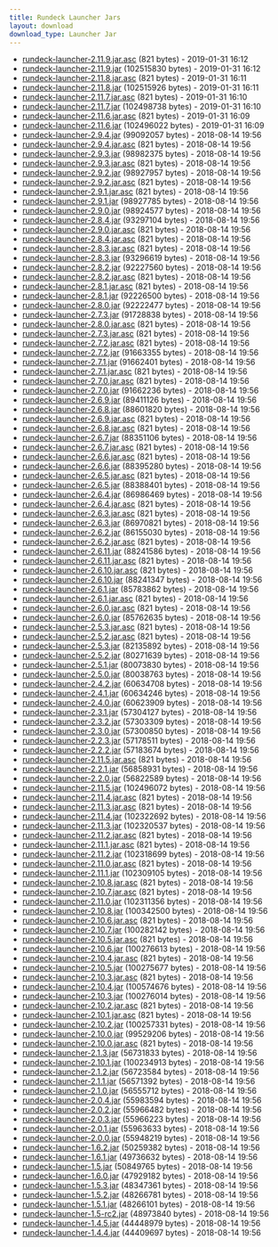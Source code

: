```yaml
---
title: Rundeck Launcher Jars
layout: download
download_type: Launcher Jar
---
```

* [rundeck-launcher-2.11.9.jar.asc](https://download.rundeck.org/jar/rundeck-launcher-2.11.9.jar.asc) (821 bytes) - 2019-01-31 16:12
* [rundeck-launcher-2.11.9.jar](https://download.rundeck.org/jar/rundeck-launcher-2.11.9.jar) (102515830 bytes) - 2019-01-31 16:12
* [rundeck-launcher-2.11.8.jar.asc](https://download.rundeck.org/jar/rundeck-launcher-2.11.8.jar.asc) (821 bytes) - 2019-01-31 16:11
* [rundeck-launcher-2.11.8.jar](https://download.rundeck.org/jar/rundeck-launcher-2.11.8.jar) (102515926 bytes) - 2019-01-31 16:11
* [rundeck-launcher-2.11.7.jar.asc](https://download.rundeck.org/jar/rundeck-launcher-2.11.7.jar.asc) (821 bytes) - 2019-01-31 16:10
* [rundeck-launcher-2.11.7.jar](https://download.rundeck.org/jar/rundeck-launcher-2.11.7.jar) (102498738 bytes) - 2019-01-31 16:10
* [rundeck-launcher-2.11.6.jar.asc](https://download.rundeck.org/jar/rundeck-launcher-2.11.6.jar.asc) (821 bytes) - 2019-01-31 16:09
* [rundeck-launcher-2.11.6.jar](https://download.rundeck.org/jar/rundeck-launcher-2.11.6.jar) (102496022 bytes) - 2019-01-31 16:09
* [rundeck-launcher-2.9.4.jar](https://download.rundeck.org/jar/rundeck-launcher-2.9.4.jar) (99092057 bytes) - 2018-08-14 19:56
* [rundeck-launcher-2.9.4.jar.asc](https://download.rundeck.org/jar/rundeck-launcher-2.9.4.jar.asc) (821 bytes) - 2018-08-14 19:56
* [rundeck-launcher-2.9.3.jar](https://download.rundeck.org/jar/rundeck-launcher-2.9.3.jar) (98982375 bytes) - 2018-08-14 19:56
* [rundeck-launcher-2.9.3.jar.asc](https://download.rundeck.org/jar/rundeck-launcher-2.9.3.jar.asc) (821 bytes) - 2018-08-14 19:56
* [rundeck-launcher-2.9.2.jar](https://download.rundeck.org/jar/rundeck-launcher-2.9.2.jar) (98927957 bytes) - 2018-08-14 19:56
* [rundeck-launcher-2.9.2.jar.asc](https://download.rundeck.org/jar/rundeck-launcher-2.9.2.jar.asc) (821 bytes) - 2018-08-14 19:56
* [rundeck-launcher-2.9.1.jar.asc](https://download.rundeck.org/jar/rundeck-launcher-2.9.1.jar.asc) (821 bytes) - 2018-08-14 19:56
* [rundeck-launcher-2.9.1.jar](https://download.rundeck.org/jar/rundeck-launcher-2.9.1.jar) (98927785 bytes) - 2018-08-14 19:56
* [rundeck-launcher-2.9.0.jar](https://download.rundeck.org/jar/rundeck-launcher-2.9.0.jar) (98924577 bytes) - 2018-08-14 19:56
* [rundeck-launcher-2.8.4.jar](https://download.rundeck.org/jar/rundeck-launcher-2.8.4.jar) (93297104 bytes) - 2018-08-14 19:56
* [rundeck-launcher-2.9.0.jar.asc](https://download.rundeck.org/jar/rundeck-launcher-2.9.0.jar.asc) (821 bytes) - 2018-08-14 19:56
* [rundeck-launcher-2.8.4.jar.asc](https://download.rundeck.org/jar/rundeck-launcher-2.8.4.jar.asc) (821 bytes) - 2018-08-14 19:56
* [rundeck-launcher-2.8.3.jar.asc](https://download.rundeck.org/jar/rundeck-launcher-2.8.3.jar.asc) (821 bytes) - 2018-08-14 19:56
* [rundeck-launcher-2.8.3.jar](https://download.rundeck.org/jar/rundeck-launcher-2.8.3.jar) (93296619 bytes) - 2018-08-14 19:56
* [rundeck-launcher-2.8.2.jar](https://download.rundeck.org/jar/rundeck-launcher-2.8.2.jar) (92227560 bytes) - 2018-08-14 19:56
* [rundeck-launcher-2.8.2.jar.asc](https://download.rundeck.org/jar/rundeck-launcher-2.8.2.jar.asc) (821 bytes) - 2018-08-14 19:56
* [rundeck-launcher-2.8.1.jar.asc](https://download.rundeck.org/jar/rundeck-launcher-2.8.1.jar.asc) (821 bytes) - 2018-08-14 19:56
* [rundeck-launcher-2.8.1.jar](https://download.rundeck.org/jar/rundeck-launcher-2.8.1.jar) (92226500 bytes) - 2018-08-14 19:56
* [rundeck-launcher-2.8.0.jar](https://download.rundeck.org/jar/rundeck-launcher-2.8.0.jar) (92222477 bytes) - 2018-08-14 19:56
* [rundeck-launcher-2.7.3.jar](https://download.rundeck.org/jar/rundeck-launcher-2.7.3.jar) (91728838 bytes) - 2018-08-14 19:56
* [rundeck-launcher-2.8.0.jar.asc](https://download.rundeck.org/jar/rundeck-launcher-2.8.0.jar.asc) (821 bytes) - 2018-08-14 19:56
* [rundeck-launcher-2.7.3.jar.asc](https://download.rundeck.org/jar/rundeck-launcher-2.7.3.jar.asc) (821 bytes) - 2018-08-14 19:56
* [rundeck-launcher-2.7.2.jar.asc](https://download.rundeck.org/jar/rundeck-launcher-2.7.2.jar.asc) (821 bytes) - 2018-08-14 19:56
* [rundeck-launcher-2.7.2.jar](https://download.rundeck.org/jar/rundeck-launcher-2.7.2.jar) (91663355 bytes) - 2018-08-14 19:56
* [rundeck-launcher-2.7.1.jar](https://download.rundeck.org/jar/rundeck-launcher-2.7.1.jar) (91662401 bytes) - 2018-08-14 19:56
* [rundeck-launcher-2.7.1.jar.asc](https://download.rundeck.org/jar/rundeck-launcher-2.7.1.jar.asc) (821 bytes) - 2018-08-14 19:56
* [rundeck-launcher-2.7.0.jar.asc](https://download.rundeck.org/jar/rundeck-launcher-2.7.0.jar.asc) (821 bytes) - 2018-08-14 19:56
* [rundeck-launcher-2.7.0.jar](https://download.rundeck.org/jar/rundeck-launcher-2.7.0.jar) (91662236 bytes) - 2018-08-14 19:56
* [rundeck-launcher-2.6.9.jar](https://download.rundeck.org/jar/rundeck-launcher-2.6.9.jar) (89411126 bytes) - 2018-08-14 19:56
* [rundeck-launcher-2.6.8.jar](https://download.rundeck.org/jar/rundeck-launcher-2.6.8.jar) (88601820 bytes) - 2018-08-14 19:56
* [rundeck-launcher-2.6.9.jar.asc](https://download.rundeck.org/jar/rundeck-launcher-2.6.9.jar.asc) (821 bytes) - 2018-08-14 19:56
* [rundeck-launcher-2.6.8.jar.asc](https://download.rundeck.org/jar/rundeck-launcher-2.6.8.jar.asc) (821 bytes) - 2018-08-14 19:56
* [rundeck-launcher-2.6.7.jar](https://download.rundeck.org/jar/rundeck-launcher-2.6.7.jar) (88351106 bytes) - 2018-08-14 19:56
* [rundeck-launcher-2.6.7.jar.asc](https://download.rundeck.org/jar/rundeck-launcher-2.6.7.jar.asc) (821 bytes) - 2018-08-14 19:56
* [rundeck-launcher-2.6.6.jar.asc](https://download.rundeck.org/jar/rundeck-launcher-2.6.6.jar.asc) (821 bytes) - 2018-08-14 19:56
* [rundeck-launcher-2.6.6.jar](https://download.rundeck.org/jar/rundeck-launcher-2.6.6.jar) (88395280 bytes) - 2018-08-14 19:56
* [rundeck-launcher-2.6.5.jar.asc](https://download.rundeck.org/jar/rundeck-launcher-2.6.5.jar.asc) (821 bytes) - 2018-08-14 19:56
* [rundeck-launcher-2.6.5.jar](https://download.rundeck.org/jar/rundeck-launcher-2.6.5.jar) (88388401 bytes) - 2018-08-14 19:56
* [rundeck-launcher-2.6.4.jar](https://download.rundeck.org/jar/rundeck-launcher-2.6.4.jar) (86986469 bytes) - 2018-08-14 19:56
* [rundeck-launcher-2.6.4.jar.asc](https://download.rundeck.org/jar/rundeck-launcher-2.6.4.jar.asc) (821 bytes) - 2018-08-14 19:56
* [rundeck-launcher-2.6.3.jar.asc](https://download.rundeck.org/jar/rundeck-launcher-2.6.3.jar.asc) (821 bytes) - 2018-08-14 19:56
* [rundeck-launcher-2.6.3.jar](https://download.rundeck.org/jar/rundeck-launcher-2.6.3.jar) (86970821 bytes) - 2018-08-14 19:56
* [rundeck-launcher-2.6.2.jar](https://download.rundeck.org/jar/rundeck-launcher-2.6.2.jar) (86155030 bytes) - 2018-08-14 19:56
* [rundeck-launcher-2.6.2.jar.asc](https://download.rundeck.org/jar/rundeck-launcher-2.6.2.jar.asc) (821 bytes) - 2018-08-14 19:56
* [rundeck-launcher-2.6.11.jar](https://download.rundeck.org/jar/rundeck-launcher-2.6.11.jar) (88241586 bytes) - 2018-08-14 19:56
* [rundeck-launcher-2.6.11.jar.asc](https://download.rundeck.org/jar/rundeck-launcher-2.6.11.jar.asc) (821 bytes) - 2018-08-14 19:56
* [rundeck-launcher-2.6.10.jar.asc](https://download.rundeck.org/jar/rundeck-launcher-2.6.10.jar.asc) (821 bytes) - 2018-08-14 19:56
* [rundeck-launcher-2.6.10.jar](https://download.rundeck.org/jar/rundeck-launcher-2.6.10.jar) (88241347 bytes) - 2018-08-14 19:56
* [rundeck-launcher-2.6.1.jar](https://download.rundeck.org/jar/rundeck-launcher-2.6.1.jar) (85783862 bytes) - 2018-08-14 19:56
* [rundeck-launcher-2.6.1.jar.asc](https://download.rundeck.org/jar/rundeck-launcher-2.6.1.jar.asc) (821 bytes) - 2018-08-14 19:56
* [rundeck-launcher-2.6.0.jar.asc](https://download.rundeck.org/jar/rundeck-launcher-2.6.0.jar.asc) (821 bytes) - 2018-08-14 19:56
* [rundeck-launcher-2.6.0.jar](https://download.rundeck.org/jar/rundeck-launcher-2.6.0.jar) (85762635 bytes) - 2018-08-14 19:56
* [rundeck-launcher-2.5.3.jar.asc](https://download.rundeck.org/jar/rundeck-launcher-2.5.3.jar.asc) (821 bytes) - 2018-08-14 19:56
* [rundeck-launcher-2.5.2.jar.asc](https://download.rundeck.org/jar/rundeck-launcher-2.5.2.jar.asc) (821 bytes) - 2018-08-14 19:56
* [rundeck-launcher-2.5.3.jar](https://download.rundeck.org/jar/rundeck-launcher-2.5.3.jar) (82135892 bytes) - 2018-08-14 19:56
* [rundeck-launcher-2.5.2.jar](https://download.rundeck.org/jar/rundeck-launcher-2.5.2.jar) (80271639 bytes) - 2018-08-14 19:56
* [rundeck-launcher-2.5.1.jar](https://download.rundeck.org/jar/rundeck-launcher-2.5.1.jar) (80073830 bytes) - 2018-08-14 19:56
* [rundeck-launcher-2.5.0.jar](https://download.rundeck.org/jar/rundeck-launcher-2.5.0.jar) (80038763 bytes) - 2018-08-14 19:56
* [rundeck-launcher-2.4.2.jar](https://download.rundeck.org/jar/rundeck-launcher-2.4.2.jar) (60634708 bytes) - 2018-08-14 19:56
* [rundeck-launcher-2.4.1.jar](https://download.rundeck.org/jar/rundeck-launcher-2.4.1.jar) (60634246 bytes) - 2018-08-14 19:56
* [rundeck-launcher-2.4.0.jar](https://download.rundeck.org/jar/rundeck-launcher-2.4.0.jar) (60623909 bytes) - 2018-08-14 19:56
* [rundeck-launcher-2.3.1.jar](https://download.rundeck.org/jar/rundeck-launcher-2.3.1.jar) (57304127 bytes) - 2018-08-14 19:56
* [rundeck-launcher-2.3.2.jar](https://download.rundeck.org/jar/rundeck-launcher-2.3.2.jar) (57303309 bytes) - 2018-08-14 19:56
* [rundeck-launcher-2.3.0.jar](https://download.rundeck.org/jar/rundeck-launcher-2.3.0.jar) (57300850 bytes) - 2018-08-14 19:56
* [rundeck-launcher-2.2.3.jar](https://download.rundeck.org/jar/rundeck-launcher-2.2.3.jar) (57178511 bytes) - 2018-08-14 19:56
* [rundeck-launcher-2.2.2.jar](https://download.rundeck.org/jar/rundeck-launcher-2.2.2.jar) (57183674 bytes) - 2018-08-14 19:56
* [rundeck-launcher-2.11.5.jar.asc](https://download.rundeck.org/jar/rundeck-launcher-2.11.5.jar.asc) (821 bytes) - 2018-08-14 19:56
* [rundeck-launcher-2.2.1.jar](https://download.rundeck.org/jar/rundeck-launcher-2.2.1.jar) (56858931 bytes) - 2018-08-14 19:56
* [rundeck-launcher-2.2.0.jar](https://download.rundeck.org/jar/rundeck-launcher-2.2.0.jar) (56822589 bytes) - 2018-08-14 19:56
* [rundeck-launcher-2.11.5.jar](https://download.rundeck.org/jar/rundeck-launcher-2.11.5.jar) (102496072 bytes) - 2018-08-14 19:56
* [rundeck-launcher-2.11.4.jar.asc](https://download.rundeck.org/jar/rundeck-launcher-2.11.4.jar.asc) (821 bytes) - 2018-08-14 19:56
* [rundeck-launcher-2.11.3.jar.asc](https://download.rundeck.org/jar/rundeck-launcher-2.11.3.jar.asc) (821 bytes) - 2018-08-14 19:56
* [rundeck-launcher-2.11.4.jar](https://download.rundeck.org/jar/rundeck-launcher-2.11.4.jar) (102322692 bytes) - 2018-08-14 19:56
* [rundeck-launcher-2.11.3.jar](https://download.rundeck.org/jar/rundeck-launcher-2.11.3.jar) (102320537 bytes) - 2018-08-14 19:56
* [rundeck-launcher-2.11.2.jar.asc](https://download.rundeck.org/jar/rundeck-launcher-2.11.2.jar.asc) (821 bytes) - 2018-08-14 19:56
* [rundeck-launcher-2.11.1.jar.asc](https://download.rundeck.org/jar/rundeck-launcher-2.11.1.jar.asc) (821 bytes) - 2018-08-14 19:56
* [rundeck-launcher-2.11.2.jar](https://download.rundeck.org/jar/rundeck-launcher-2.11.2.jar) (102318699 bytes) - 2018-08-14 19:56
* [rundeck-launcher-2.11.0.jar.asc](https://download.rundeck.org/jar/rundeck-launcher-2.11.0.jar.asc) (821 bytes) - 2018-08-14 19:56
* [rundeck-launcher-2.11.1.jar](https://download.rundeck.org/jar/rundeck-launcher-2.11.1.jar) (102309105 bytes) - 2018-08-14 19:56
* [rundeck-launcher-2.10.8.jar.asc](https://download.rundeck.org/jar/rundeck-launcher-2.10.8.jar.asc) (821 bytes) - 2018-08-14 19:56
* [rundeck-launcher-2.10.7.jar.asc](https://download.rundeck.org/jar/rundeck-launcher-2.10.7.jar.asc) (821 bytes) - 2018-08-14 19:56
* [rundeck-launcher-2.11.0.jar](https://download.rundeck.org/jar/rundeck-launcher-2.11.0.jar) (102311356 bytes) - 2018-08-14 19:56
* [rundeck-launcher-2.10.8.jar](https://download.rundeck.org/jar/rundeck-launcher-2.10.8.jar) (100342500 bytes) - 2018-08-14 19:56
* [rundeck-launcher-2.10.6.jar.asc](https://download.rundeck.org/jar/rundeck-launcher-2.10.6.jar.asc) (821 bytes) - 2018-08-14 19:56
* [rundeck-launcher-2.10.7.jar](https://download.rundeck.org/jar/rundeck-launcher-2.10.7.jar) (100282142 bytes) - 2018-08-14 19:56
* [rundeck-launcher-2.10.5.jar.asc](https://download.rundeck.org/jar/rundeck-launcher-2.10.5.jar.asc) (821 bytes) - 2018-08-14 19:56
* [rundeck-launcher-2.10.6.jar](https://download.rundeck.org/jar/rundeck-launcher-2.10.6.jar) (100276613 bytes) - 2018-08-14 19:56
* [rundeck-launcher-2.10.4.jar.asc](https://download.rundeck.org/jar/rundeck-launcher-2.10.4.jar.asc) (821 bytes) - 2018-08-14 19:56
* [rundeck-launcher-2.10.5.jar](https://download.rundeck.org/jar/rundeck-launcher-2.10.5.jar) (100275677 bytes) - 2018-08-14 19:56
* [rundeck-launcher-2.10.3.jar.asc](https://download.rundeck.org/jar/rundeck-launcher-2.10.3.jar.asc) (821 bytes) - 2018-08-14 19:56
* [rundeck-launcher-2.10.4.jar](https://download.rundeck.org/jar/rundeck-launcher-2.10.4.jar) (100574676 bytes) - 2018-08-14 19:56
* [rundeck-launcher-2.10.3.jar](https://download.rundeck.org/jar/rundeck-launcher-2.10.3.jar) (100276014 bytes) - 2018-08-14 19:56
* [rundeck-launcher-2.10.2.jar.asc](https://download.rundeck.org/jar/rundeck-launcher-2.10.2.jar.asc) (821 bytes) - 2018-08-14 19:56
* [rundeck-launcher-2.10.1.jar.asc](https://download.rundeck.org/jar/rundeck-launcher-2.10.1.jar.asc) (821 bytes) - 2018-08-14 19:56
* [rundeck-launcher-2.10.2.jar](https://download.rundeck.org/jar/rundeck-launcher-2.10.2.jar) (100257331 bytes) - 2018-08-14 19:56
* [rundeck-launcher-2.10.0.jar](https://download.rundeck.org/jar/rundeck-launcher-2.10.0.jar) (99529206 bytes) - 2018-08-14 19:56
* [rundeck-launcher-2.10.0.jar.asc](https://download.rundeck.org/jar/rundeck-launcher-2.10.0.jar.asc) (821 bytes) - 2018-08-14 19:56
* [rundeck-launcher-2.1.3.jar](https://download.rundeck.org/jar/rundeck-launcher-2.1.3.jar) (56731833 bytes) - 2018-08-14 19:56
* [rundeck-launcher-2.10.1.jar](https://download.rundeck.org/jar/rundeck-launcher-2.10.1.jar) (100234913 bytes) - 2018-08-14 19:56
* [rundeck-launcher-2.1.2.jar](https://download.rundeck.org/jar/rundeck-launcher-2.1.2.jar) (56723584 bytes) - 2018-08-14 19:56
* [rundeck-launcher-2.1.1.jar](https://download.rundeck.org/jar/rundeck-launcher-2.1.1.jar) (56571392 bytes) - 2018-08-14 19:56
* [rundeck-launcher-2.1.0.jar](https://download.rundeck.org/jar/rundeck-launcher-2.1.0.jar) (56555712 bytes) - 2018-08-14 19:56
* [rundeck-launcher-2.0.4.jar](https://download.rundeck.org/jar/rundeck-launcher-2.0.4.jar) (55983594 bytes) - 2018-08-14 19:56
* [rundeck-launcher-2.0.2.jar](https://download.rundeck.org/jar/rundeck-launcher-2.0.2.jar) (55966482 bytes) - 2018-08-14 19:56
* [rundeck-launcher-2.0.3.jar](https://download.rundeck.org/jar/rundeck-launcher-2.0.3.jar) (55966223 bytes) - 2018-08-14 19:56
* [rundeck-launcher-2.0.1.jar](https://download.rundeck.org/jar/rundeck-launcher-2.0.1.jar) (55963633 bytes) - 2018-08-14 19:56
* [rundeck-launcher-2.0.0.jar](https://download.rundeck.org/jar/rundeck-launcher-2.0.0.jar) (55948219 bytes) - 2018-08-14 19:56
* [rundeck-launcher-1.6.2.jar](https://download.rundeck.org/jar/rundeck-launcher-1.6.2.jar) (50259382 bytes) - 2018-08-14 19:56
* [rundeck-launcher-1.6.1.jar](https://download.rundeck.org/jar/rundeck-launcher-1.6.1.jar) (49736632 bytes) - 2018-08-14 19:56
* [rundeck-launcher-1.5.jar](https://download.rundeck.org/jar/rundeck-launcher-1.5.jar) (50849765 bytes) - 2018-08-14 19:56
* [rundeck-launcher-1.6.0.jar](https://download.rundeck.org/jar/rundeck-launcher-1.6.0.jar) (47929182 bytes) - 2018-08-14 19:56
* [rundeck-launcher-1.5.3.jar](https://download.rundeck.org/jar/rundeck-launcher-1.5.3.jar) (48347361 bytes) - 2018-08-14 19:56
* [rundeck-launcher-1.5.2.jar](https://download.rundeck.org/jar/rundeck-launcher-1.5.2.jar) (48266781 bytes) - 2018-08-14 19:56
* [rundeck-launcher-1.5.1.jar](https://download.rundeck.org/jar/rundeck-launcher-1.5.1.jar) (48266101 bytes) - 2018-08-14 19:56
* [rundeck-launcher-1.5-rc2.jar](https://download.rundeck.org/jar/rundeck-launcher-1.5-rc2.jar) (48973840 bytes) - 2018-08-14 19:56
* [rundeck-launcher-1.4.5.jar](https://download.rundeck.org/jar/rundeck-launcher-1.4.5.jar) (44448979 bytes) - 2018-08-14 19:56
* [rundeck-launcher-1.4.4.jar](https://download.rundeck.org/jar/rundeck-launcher-1.4.4.jar) (44409697 bytes) - 2018-08-14 19:56
